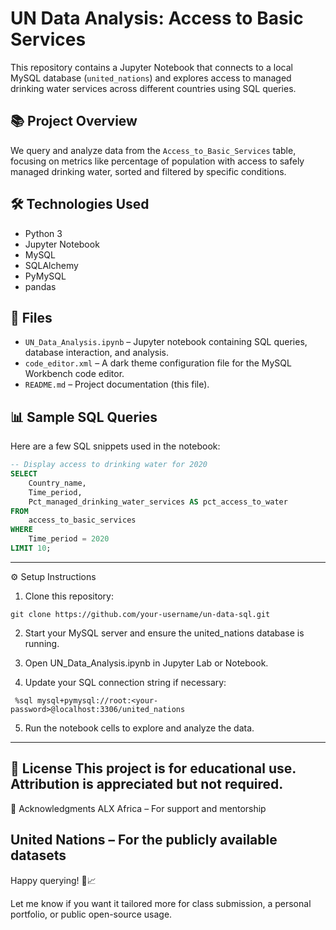 # UN Data Analysis: Access to Basic Services

This repository contains a Jupyter Notebook that connects to a local MySQL database (`united_nations`) and explores access to managed drinking water services across different countries using SQL queries.

## 📚 Project Overview

We query and analyze data from the `Access_to_Basic_Services` table, focusing on metrics like percentage of population with access to safely managed drinking water, sorted and filtered by specific conditions.

## 🛠️ Technologies Used

- Python 3
- Jupyter Notebook
- MySQL
- SQLAlchemy
- PyMySQL
- pandas

## 📁 Files

- `UN_Data_Analysis.ipynb` – Jupyter notebook containing SQL queries, database interaction, and analysis.
- `code_editor.xml` – A dark theme configuration file for the MySQL Workbench code editor.
- `README.md` – Project documentation (this file).

## 📊 Sample SQL Queries

Here are a few SQL snippets used in the notebook:

```sql
-- Display access to drinking water for 2020
SELECT
    Country_name,
    Time_period,
    Pct_managed_drinking_water_services AS pct_access_to_water
FROM
    access_to_basic_services
WHERE
    Time_period = 2020
LIMIT 10;
```
---
⚙️ Setup Instructions
1. Clone this repository:
  ```
  git clone https://github.com/your-username/un-data-sql.git
  ```

2. Start your MySQL server and ensure the united_nations database is running.

3. Open UN_Data_Analysis.ipynb in Jupyter Lab or Notebook.

4. Update your SQL connection string if necessary:
  ```
   %sql mysql+pymysql://root:<your-password>@localhost:3306/united_nations
  ```
5. Run the notebook cells to explore and analyze the data.
---
📌 License
This project is for educational use. Attribution is appreciated but not required.
---
🙌 Acknowledgments
ALX Africa – For support and mentorship

United Nations – For the publicly available datasets
---
Happy querying! 🧠📈

Let me know if you want it tailored more for class submission, a personal portfolio, or public open-source usage.

